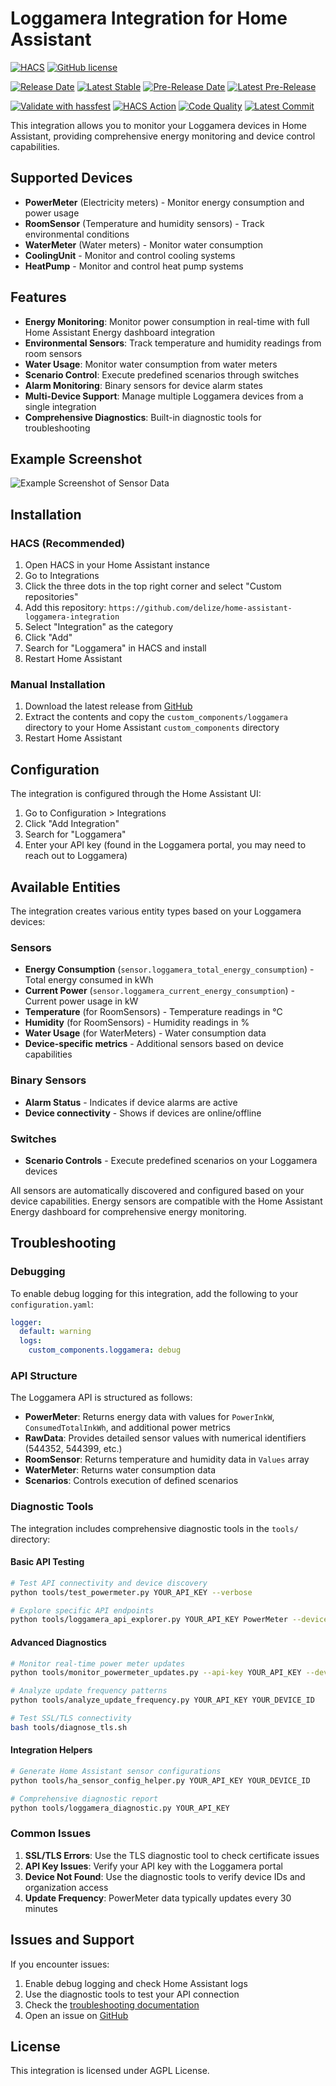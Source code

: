 # Loggamera Integration for Home Assistant
[![HACS](https://img.shields.io/badge/HACS-Custom-41BDF5.svg?style=flat-square)](https://github.com/hacs/integration)
[![GitHub license](https://img.shields.io/github/license/delize/home-assistant-loggamera-integration.svg?style=flat-square)](https://github.com/delize/home-assistant-loggamera-integration/blob/main/LICENSE)


[![Release Date](https://img.shields.io/github/release-date/delize/home-assistant-loggamera-integration?label=Latest%20Release&color=green)](https://github.com/delize/home-assistant-loggamera-integration/releases/latest) [![Latest Stable](https://img.shields.io/github/v/release/delize/home-assistant-loggamera-integration?label=Stable&color=blue)](https://github.com/delize/home-assistant-loggamera-integration/releases/latest) [![Pre-Release Date](https://img.shields.io/github/release-date-pre/delize/home-assistant-loggamera-integration?label=Latest%20Pre-Release&color=orange)](https://github.com/delize/home-assistant-loggamera-integration/releases) [![Latest Pre-Release](https://img.shields.io/github/v/release/delize/home-assistant-loggamera-integration?include_prereleases&label=Pre-Release&color=orange)](https://github.com/delize/home-assistant-loggamera-integration/releases)


[![Validate with hassfest](https://github.com/delize/home-assistant-loggamera-integration/actions/workflows/hassfest.yaml/badge.svg?branch=main)](https://github.com/delize/home-assistant-loggamera-integration/actions/workflows/hassfest.yaml)
[![HACS Action](https://github.com/delize/home-assistant-loggamera-integration/actions/workflows/hacs.yaml/badge.svg?branch=main)](https://github.com/delize/home-assistant-loggamera-integration/actions/workflows/hacs.yaml)
[![Code Quality](https://github.com/delize/home-assistant-loggamera-integration/actions/workflows/lint.yaml/badge.svg?branch=main)](https://github.com/delize/home-assistant-loggamera-integration/actions/workflows/lint.yaml)
[![Latest Commit](https://badgen.net/github/last-commit/delize/home-assistant-loggamera-integration/main)](https://github.com/delize/home-assistant-loggamera-integration/commit/HEAD)


This integration allows you to monitor your Loggamera devices in Home Assistant, providing comprehensive energy monitoring and device control capabilities.

## Supported Devices

- **PowerMeter** (Electricity meters) - Monitor energy consumption and power usage
- **RoomSensor** (Temperature and humidity sensors) - Track environmental conditions
- **WaterMeter** (Water meters) - Monitor water consumption
- **CoolingUnit** - Monitor and control cooling systems
- **HeatPump** - Monitor and control heat pump systems

## Features

- **Energy Monitoring**: Monitor power consumption in real-time with full Home Assistant Energy dashboard integration
- **Environmental Sensors**: Track temperature and humidity readings from room sensors
- **Water Usage**: Monitor water consumption from water meters
- **Scenario Control**: Execute predefined scenarios through switches
- **Alarm Monitoring**: Binary sensors for device alarm states
- **Multi-Device Support**: Manage multiple Loggamera devices from a single integration
- **Comprehensive Diagnostics**: Built-in diagnostic tools for troubleshooting

## Example Screenshot

![Example Screenshot of Sensor Data](docs/assets/README/demo-screenshot.png)

## Installation

### HACS (Recommended)

1. Open HACS in your Home Assistant instance
2. Go to Integrations
3. Click the three dots in the top right corner and select "Custom repositories"
4. Add this repository: `https://github.com/delize/home-assistant-loggamera-integration`
5. Select "Integration" as the category
6. Click "Add"
7. Search for "Loggamera" in HACS and install
8. Restart Home Assistant

### Manual Installation

1. Download the latest release from [GitHub](https://github.com/delize/home-assistant-loggamera-integration/releases)
2. Extract the contents and copy the `custom_components/loggamera` directory to your Home Assistant `custom_components` directory
3. Restart Home Assistant

## Configuration

The integration is configured through the Home Assistant UI:

1. Go to Configuration > Integrations
2. Click "Add Integration"
3. Search for "Loggamera"
4. Enter your API key (found in the Loggamera portal, you may need to reach out to Loggamera)

## Available Entities

The integration creates various entity types based on your Loggamera devices:

### Sensors
- **Energy Consumption** (`sensor.loggamera_total_energy_consumption`) - Total energy consumed in kWh
- **Current Power** (`sensor.loggamera_current_energy_consumption`) - Current power usage in kW
- **Temperature** (for RoomSensors) - Temperature readings in °C
- **Humidity** (for RoomSensors) - Humidity readings in %
- **Water Usage** (for WaterMeters) - Water consumption data
- **Device-specific metrics** - Additional sensors based on device capabilities

### Binary Sensors
- **Alarm Status** - Indicates if device alarms are active
- **Device connectivity** - Shows if devices are online/offline

### Switches
- **Scenario Controls** - Execute predefined scenarios on your Loggamera devices

All sensors are automatically discovered and configured based on your device capabilities. Energy sensors are compatible with the Home Assistant Energy dashboard for comprehensive energy monitoring.


## Troubleshooting

### Debugging

To enable debug logging for this integration, add the following to your `configuration.yaml`:

```yaml
logger:
  default: warning
  logs:
    custom_components.loggamera: debug
```

### API Structure

The Loggamera API is structured as follows:

- **PowerMeter**: Returns energy data with values for `PowerInkW`, `ConsumedTotalInkWh`, and additional power metrics
- **RawData**: Provides detailed sensor values with numerical identifiers (544352, 544399, etc.)
- **RoomSensor**: Returns temperature and humidity data in `Values` array
- **WaterMeter**: Returns water consumption data
- **Scenarios**: Controls execution of defined scenarios

### Diagnostic Tools

The integration includes comprehensive diagnostic tools in the `tools/` directory:

#### Basic API Testing
```bash
# Test API connectivity and device discovery
python tools/test_powermeter.py YOUR_API_KEY --verbose

# Explore specific API endpoints
python tools/loggamera_api_explorer.py YOUR_API_KEY PowerMeter --device-id YOUR_DEVICE_ID
```

#### Advanced Diagnostics
```bash
# Monitor real-time power meter updates
python tools/monitor_powermeter_updates.py --api-key YOUR_API_KEY --device-id YOUR_DEVICE_ID

# Analyze update frequency patterns
python tools/analyze_update_frequency.py YOUR_API_KEY YOUR_DEVICE_ID

# Test SSL/TLS connectivity
bash tools/diagnose_tls.sh
```

#### Integration Helpers
```bash
# Generate Home Assistant sensor configurations
python tools/ha_sensor_config_helper.py YOUR_API_KEY YOUR_DEVICE_ID

# Comprehensive diagnostic report
python tools/loggamera_diagnostic.py YOUR_API_KEY
```

### Common Issues

1. **SSL/TLS Errors**: Use the TLS diagnostic tool to check certificate issues
2. **API Key Issues**: Verify your API key with the Loggamera portal
3. **Device Not Found**: Use the diagnostic tools to verify device IDs and organization access
4. **Update Frequency**: PowerMeter data typically updates every 30 minutes

## Issues and Support

If you encounter issues:

1. Enable debug logging and check Home Assistant logs
2. Use the diagnostic tools to test your API connection
3. Check the [troubleshooting documentation](docs/TROUBLESHOOTING.md)
4. Open an issue on [GitHub](https://github.com/delize/home-assistant-loggamera-integration/issues)

## License

This integration is licensed under AGPL License.
